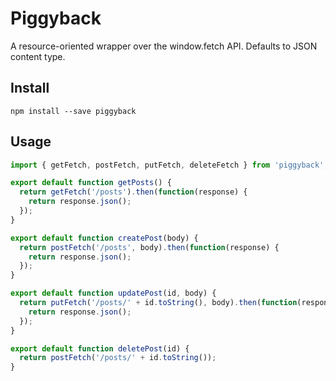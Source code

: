 # Piggyback

A resource-oriented wrapper over the window.fetch API. Defaults to JSON content type.

## Install

```
npm install --save piggyback
```

## Usage

```js
import { getFetch, postFetch, putFetch, deleteFetch } from 'piggyback';

export default function getPosts() {
  return getFetch('/posts').then(function(response) {
    return response.json();
  });
}

export default function createPost(body) {
  return postFetch('/posts', body).then(function(response) {
    return response.json();
  });
}

export default function updatePost(id, body) {
  return putFetch('/posts/' + id.toString(), body).then(function(response) {
    return response.json();
  });
}

export default function deletePost(id) {
  return postFetch('/posts/' + id.toString());
}
```
